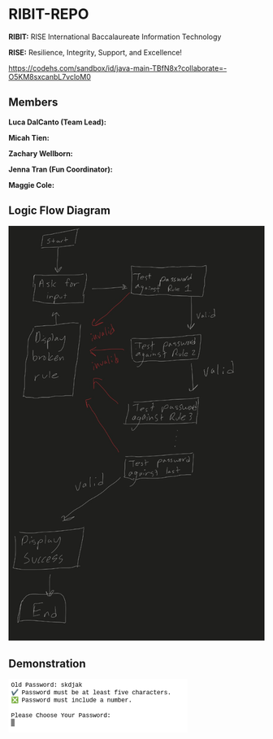 # RIBIT-REPO

**RIBIT:** RISE International Baccalaureate Information Technology

**RISE:** Resilience, Integrity, Support, and Excellence!

https://codehs.com/sandbox/id/java-main-TBfN8x?collaborate=-O5KM8sxcanbL7vcloM0

## Members

**Luca DalCanto (Team Lead):**

**Micah Tien:**

**Zachary Wellborn:**

**Jenna Tran (Fun Coordinator):**

**Maggie Cole:**

## Logic Flow Diagram

![Demonstration](https://github.com/Luca-Skyline/RIBIT-REPO/blob/main/images/IMG_0042.jpeg?raw=true)

## Demonstration

![Demonstration](https://github.com/Luca-Skyline/RIBIT-REPO/blob/main/images/demonstration.png?raw=true)


